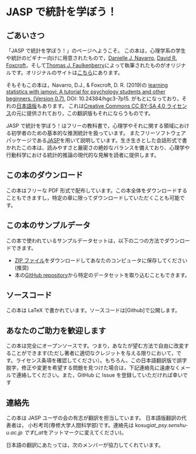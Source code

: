 # JASP で統計を学ぼう！

## ごあいさつ

「JASP で統計を学ぼう！」のページへようこそ。
この本は，心理学系の学生や統計のビギナー向けに用意されたもので，[Danielle J. Navarro](https://compcogscisydney.org/), [David R. Foxcroft](https://www.brookes.ac.uk/templates/pages/staff.aspx?uid=p0072582)，そして[Thomas J. Faulkenberry](https://tomfaulkenberry.github.io/)によって執筆されたものがオリジナルです。オリジナルのサイトは[こちら](https://tomfaulkenberry.github.io/JASPbook/index.html)にあります。

そもそもこの本は，Navarro, D.J., & Foxcroft, D. R. (2019)の [learning statistics with jamovi: A tutorial for psychology students and other beginners. (Version 0.7).](http://learnstatswithjamovi.com/) DOI: 10.24384/hgc3-7p15. がもとになっており，それの[日本語版](https://bookdown.org/sbtseiji/lswjamoviJ/)もあります。
これは[Creative Commons CC BY-SA 4.0 ライセンス](https://creativecommons.org/licenses/by-sa/4.0/deed.ja)の元に提供されており，この翻訳版もそれにならうものです。

JASP で統計を学ぼう！はフリーの教科書で，心理学やそれに関する領域における初学者のための基本的な推測統計を扱っています。
またフリーソフトウェアパッケージである[JASP](https://jasp-stats.org)を用いて説明しています。生き生きとした会話形式で書かれたこの本は、読みやすさと厳密さの絶妙なバランスを備えており、心理学や行動科学における統計的推論の現代的な見解を読者に提供します。

## この本のダウンロード

この本はフリーな PDF 形式で配布しています。この本全体をダウンロードすることもできますし，特定の章に限ってダウンロードしていただくことも可能です。

## この本のサンプルデータ

この本で使われているサンプルデータセットは，以下の二つの方法でダウンロードできます。

- [ZIP ファイル](https://tomfaulkenberry.github.io/JASPbook/data.zip)をダウンロードしてあなたのコンピュータに保存してください(推奨)
- 本の[GitHub repository](https://github.com/tomfaulkenberry/JASPbook/tree/master/data)から特定のデータセットを取り込むこともできます。

## ソースコード

この本は LaTeX で書かれています。ソースコードは[Github]で公開します。

## あなたのご助力を歓迎します

この本は完全にオープンソースです。つまり，あなたが望む方法で自由に改変することができます(ただし著者に適切なクレジットを与える限りにおいて，です。ライセンス条項を確認してください）。もちろん，この日本語翻訳版で誤字脱字，修正や変更を希望する問題を見つけた場合は，下記連絡先に遠慮なくメールで連絡してください。また，GitHub に Issue を登録していただければ幸いです

## 連絡先

この本は JASP ユーザの会の有志が翻訳を担当しています。
日本語版翻訳の代表者は， 小杉考司(専修大学人間科学部)です。連絡先は kosugi*at_psy.senshu-u.ac.jp です(\_at*をアットマークに変えてください)。

日本語の翻訳にあたっては，次のメンバーが協力してくれています。
